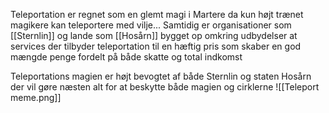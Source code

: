 Teleportation er regnet som en glemt magi i Martere da kun højt trænet magikere kan teleportere med vilje...
Samtidig er organisationer som [[Sternlin]] og lande som [[Hosårn]] bygget op omkring udbydelser at services der tilbyder teleportation til en hæftig pris som skaber en god mængde penge fordelt på både skatte og total indkomst

Teleportations magien er højt bevogtet af både Sternlin og staten Hosårn der vil gøre næsten alt for at beskytte både magien og cirklerne ![[Teleport meme.png]]
